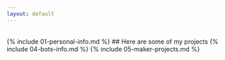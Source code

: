 ```yaml
---
layout: default
---
```

<br>
{% include 01-personal-info.md %}
## Here are some of my projects
{% include 04-bots-info.md %}
{% include 05-maker-projects.md %}
